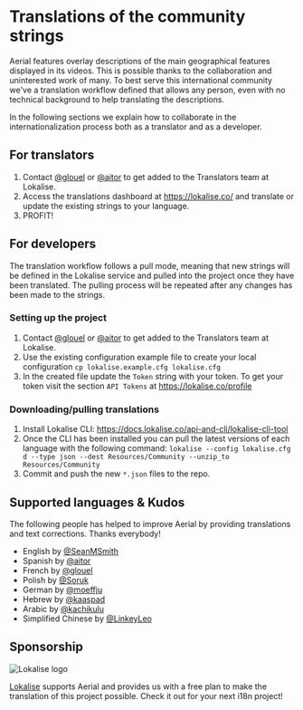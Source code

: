 # Translations of the community strings

Aerial features overlay descriptions of the main geographical features displayed in its videos. This is possible thanks to the collaboration and uninterested work of many. To best serve this international community we've a translation workflow defined that allows any person, even with no technical background to help translating the descriptions.

In the following sections we explain how to collaborate in the internationalization process both as a translator and as a developer.

## For translators

1. Contact [@glouel](https://github.com/glouel) or [@aitor](https://github.com/aitor) to get added to the Translators team at Lokalise.
2. Access the translations dashboard at https://lokalise.co/ and translate or update the existing strings to your language.
3. PROFIT!

## For developers

The translation workflow follows a pull mode, meaning that new strings will be defined in the Lokalise service and pulled into the project once they have been translated. The pulling process will be repeated after any changes has been made to the strings.

### Setting up the project

1. Contact [@glouel](https://github.com/glouel) or [@aitor](https://github.com/aitor) to get added to the Translators team at Lokalise.
2. Use the existing configuration example file to create your local configuration
   `cp lokalise.example.cfg lokalise.cfg`
3. In the created file update the `Token` string with your token. To get your token visit the section `API Tokens` at https://lokalise.co/profile

### Downloading/pulling translations

1. Install Lokalise CLI: https://docs.lokalise.co/api-and-cli/lokalise-cli-tool
2. Once the CLI has been installed you can pull the latest versions of each language with the following command:
   `lokalise --config lokalise.cfg d --type json --dest Resources/Community --unzip_to Resources/Community`
3. Commit and push the new `*.json` files to the repo.

## Supported languages & Kudos

The following people has helped to improve Aerial by providing translations and text corrections. Thanks everybody!

- English by [@SeanMSmith](https://github.com/SeanMSmith)
- Spanish by [@aitor](https://github.com/aitor)
- French by [@glouel](https://github.com/glouel)
- Polish by [@Soruk](https://github.com/Soruk)
- German by [@moeffju](https://github.com/moeffju)
- Hebrew by [@kaaspad](https://github.com/kaaspad)
- Arabic by [@kachikulu](https://github.com/kachikulu)
- Simplified Chinese by [@LinkeyLeo](https://github.com/LinkeyLeo)

## Sponsorship

![Lokalise logo](https://user-images.githubusercontent.com/4295/52958944-73f39e00-3395-11e9-9350-79bb7ee43d14.png)

[Lokalise](https://lokalise.co) supports Aerial and provides us with a free plan to make the translation of this project possible. Check it out for your next i18n project!
